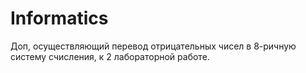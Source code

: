 # Informatics
Доп, осуществляющий перевод отрицательных чисел в 8-ричную систему счисления, к 2 лабораторной работе.

